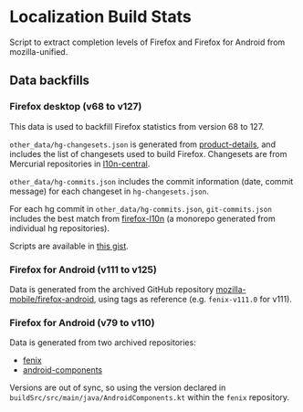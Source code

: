 # Localization Build Stats

Script to extract completion levels of Firefox and Firefox for Android
from mozilla-unified.

## Data backfills

### Firefox desktop (v68 to v127)

This data is used to backfill Firefox statistics from version 68 to 127.

`other_data/hg-changesets.json` is generated from
[product-details](https://product-details.mozilla.org/1.0/l10n/), and includes
the list of changesets used to build Firefox. Changesets are from Mercurial
repositories in [l10n-central](https://hg.mozilla.org/l10n-central).

`other_data/hg-commits.json` includes the commit information (date, commit message) for each
changeset in `hg-changesets.json`.

For each hg commit in `other_data/hg-commits.json`, `git-commits.json` includes the best
match from [firefox-l10n](https://github.com/mozilla-l10n/firefox-l10n) (a
monorepo generated from individual hg repositories).

Scripts are available in [this gist](https://gist.github.com/flodolo/eaed76d43e5c7858ed596a35838eec1d).

### Firefox for Android (v111 to v125)

Data is generated from the archived GitHub repository
[mozilla-mobile/firefox-android](https://github.com/mozilla-mobile/firefox-android),
using tags as reference (e.g. `fenix-v111.0` for v111).

### Firefox for Android (v79 to v110)

Data is generated from two archived repositories:
* [fenix](https://github.com/mozilla-mobile/fenix)
* [android-components](https://github.com/mozilla-mobile/android-components)

Versions are out of sync, so using the version declared in
`buildSrc/src/main/java/AndroidComponents.kt` within the `fenix` repository.
